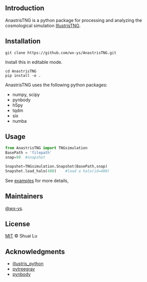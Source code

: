 ## Introduction
AnastrisTNG is a python package for processing and analyzing the cosmological simulation [IllustrisTNG](https://www.tng-project.org/).

## Installation

```
git clone https://github.com/wx-ys/AnastrisTNG.git
```
Install this in editable mode.
```
cd AnastrisTNG
pip install -e .
```
AnastrisTNG uses the following python packages:

* numpy, scipy
* pynbody
* h5py
* tqdm
* six
* numba

## Usage


```python
from AnastrisTNG import TNGsimulation 
BasePath = 'filepath'       
snap=99  #snapshot

Snapshot=TNGsimulation.Snapshot(BasePath,snap)
Snapshot.load_halo(400)    #load a halo(id=400)

```

See [examples](examples) for more details,

## Maintainers

[@wx-ys](https://github.com/wx-ys).


## License

[MIT](LICENSE) © Shuai Lu

## Acknowledgments
* [illustris_python](https://github.com/illustristng/illustris_python)
* [pytreegrav](https://github.com/mikegrudic/pytreegrav)
* [pynbody](https://github.com/pynbody/pynbody)
